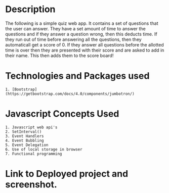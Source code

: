 # Description
The following is a simple quiz web app. It contains a set of questions that the user can answer. They have a set amount of time to answer the questions and if they answer a question wrong, then this deducts time. If they run out of time before answering all the questions, then they automaticall get a score of 0. If they answer all questions before the allotted time is over then they are presented with their score and are asked to add in their name. This then adds them to the score board! 

# Technologies and Packages used
    1. [Bootstrap](https://getbootstrap.com/docs/4.0/components/jumbotron/)

# Javascript Concepts Used
    1. Javascript web api's 
    2. SetInterval()
    3. Event Handlers
    4. Event Bubbling
    5. Event Delegation
    6. Use of local storage in browser
    7. Functional programming

# Link to Deployed project and screenshot.



